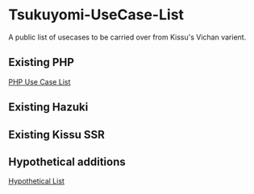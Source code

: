 # Tsukuyomi-UseCase-List
A public list of usecases to be carried over from Kissu's Vichan varient.

## Existing PHP
 <a href="https://github.com/ECHibiki/Tsukuyomi-UseCase-List/blob/main/PHP%20Use%20Case%20List.md">PHP Use Case List</a>

## Existing Hazuki

## Existing Kissu SSR

## Hypothetical additions
 <a href="https://github.com/ECHibiki/Tsukuyomi-UseCase-List/blob/main/Hypothetical%20Ideas">Hypothetical List</a>
